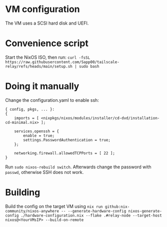 # VM configuration
The VM uses a SCSI hard disk and UEFI.

# Convenience script

Start the NixOS ISO, then run:
`curl -fsSL https://raw.githubusercontent.com/Sapp00/tailscale-relay/refs/heads/main/setup.sh | sudo bash`

# Doing it manually
Change the configuration.yaml to enable ssh:

    { config, pkgs, ... }:
    {
        imports = [ <nixpkgs/nixos/modules/installer/cd-dvd/installation-cd-minimal.nix> ];

        services.openssh = {
            enable = true;
            settings.PasswordAuthentication = true;
        };

        networking.firewall.allowedTCPPorts = [ 22 ];
    }

Run `sudo nixos-rebuild switch`. Afterwards change the password with `passwd`, otherwise SSH does not work.

# Building

Build the config on the target VM using `nix run github:nix-community/nixos-anywhere -- --generate-hardware-config nixos-generate-config ./hardware-configuration.nix --flake .#relay-node --target-host nixos@<YourVMsIP> --build-on-remote`


